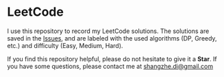 # LeetCode

I use this repository to record my LeetCode solutions. The solutions are saved in the [Issues](https://github.com/Becomebright/LeetCode/issues), and are labeled with the used algorithms (DP, Greedy, etc.) and difficulty (Easy, Medium, Hard).

If you find this repository helpful, please do not hesitate to give it a **Star**. If you have some questions, please contact me at shangzhe.di@gmail.com
